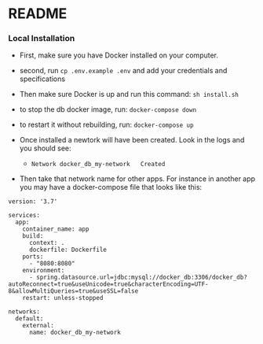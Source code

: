 # README #

### Local Installation
- First, make sure you have Docker installed on your computer.
- second, run `cp .env.example .env` and add your credentials and specifications
- Then make sure Docker is up and run this command: `sh install.sh`

- to stop the db docker image, run: `docker-compose down`
- to restart it without rebuilding, run: `docker-compose up`

- Once installed a newtork will have been created. Look in the logs and you should see: 
    - `Network docker_db_my-network   Created `
- Then take that network name for other apps. For instance in another app you may have a docker-compose file that looks like this:

```
version: '3.7'

services:
  app:
    container_name: app
    build:
      context: .
      dockerfile: Dockerfile
    ports:
      - "8080:8080"
    environment:
      - spring.datasource.url=jdbc:mysql://docker_db:3306/docker_db?autoReconnect=true&useUnicode=true&characterEncoding=UTF-8&allowMultiQueries=true&useSSL=false
    restart: unless-stopped

networks:
  default:
    external:
      name: docker_db_my-network
```